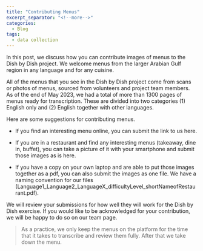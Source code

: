 ```yaml
---
title: "Contributing Menus"
excerpt_separator: "<!--more-->"
categories:
  - Blog
tags:
  - data collection
---
```


In this post, we discuss how you can contribute images of menus to the Dish by Dish project. We welcome menus from the larger Arabian Gulf region in any language and for any cuisine. 

All of the menus that you see in the Dish by Dish project come from scans or photos of menus, sourced from volunteers and project team members. As of the end of May 2023, we had a total of more than 1300 pages of menus ready for transcription. These are divided into two categories (1) English only and (2) English together with other languages. 

Here are some suggestions for contributing menus.  

- If you find an interesting menu online, you can submit the link to us here. 

- If you are in a restaurant and find any interesting menus (takeaway, dine in, buffet), you can take a picture of it with your smartphone and submit those images as is here. 

- If you have a copy on your own laptop and are able to put those images together as a pdf, you can also submit the images as one file. We have a naming convention for our files (Language1_Language2_LanguageX_difficultyLevel_shortNameofRestaurant.pdf). 

We will review your submissions for how well they will work for the Dish by Dish exercise. If you would like to be acknowledged for your contribution, we will be happy to do so on our team page. 

> As a practice, we only keep the menus on the platform for the time that it takes to transcribe and review them fully. After that we take down the menu. 


